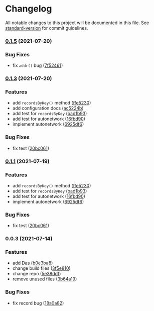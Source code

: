 # Changelog

All notable changes to this project will be documented in this file. See [standard-version](https://github.com/conventional-changelog/standard-version) for commit guidelines.

### [0.1.5](https://github.com/DeAccountSystems/das-sdk/compare/v0.1.3...v0.1.5) (2021-07-20)


### Bug Fixes

* fix `addr()` bug ([7f52461](https://github.com/DeAccountSystems/das-sdk/commit/7f5246169a78023d04e74c76210d930ddfc6976b))

### [0.1.3](https://github.com/DeAccountSystems/das-sdk/compare/v0.0.3...v0.1.3) (2021-07-20)


### Features

* add `recordsByKey()` method ([ffe5230](https://github.com/DeAccountSystems/das-sdk/commit/ffe523087bcd519741cf553447ca142627f1e6dc))
* add configuration docs ([ac5224b](https://github.com/DeAccountSystems/das-sdk/commit/ac5224b02476a200f876f975426751488403f5d0))
* add test for `recordsByKey` ([bad1b93](https://github.com/DeAccountSystems/das-sdk/commit/bad1b9315bc2bbf539358db4718b7896407a8a06))
* add test for autonetwork ([16fbd90](https://github.com/DeAccountSystems/das-sdk/commit/16fbd90f18fdd986f4e439f045920028008cee70))
* implement autonetwork ([6925df6](https://github.com/DeAccountSystems/das-sdk/commit/6925df6a773743f21e9bdfb7ff2b73f09d23a356))


### Bug Fixes

* fix test ([20bc061](https://github.com/DeAccountSystems/das-sdk/commit/20bc0613fa14d321bba4c3361ba09766e2135935))

### [0.1.1](https://github.com/DeAccountSystems/das-sdk/compare/v0.0.3...v0.1.1) (2021-07-19)


### Features

* add `recordsByKey()` method ([ffe5230](https://github.com/DeAccountSystems/das-sdk/commit/ffe523087bcd519741cf553447ca142627f1e6dc))
* add test for `recordsByKey` ([bad1b93](https://github.com/DeAccountSystems/das-sdk/commit/bad1b9315bc2bbf539358db4718b7896407a8a06))
* add test for autonetwork ([16fbd90](https://github.com/DeAccountSystems/das-sdk/commit/16fbd90f18fdd986f4e439f045920028008cee70))
* implement autonetwork ([6925df6](https://github.com/DeAccountSystems/das-sdk/commit/6925df6a773743f21e9bdfb7ff2b73f09d23a356))


### Bug Fixes

* fix test ([20bc061](https://github.com/DeAccountSystems/das-sdk/commit/20bc0613fa14d321bba4c3361ba09766e2135935))

### 0.0.3 (2021-07-14)


### Features

* add Das ([b0e3ba8](https://github.com/DeAccountSystems/das-sdk/commit/b0e3ba80f0d992dabc7312fe9fe8e6b8632a35a2))
* change build files ([3f5e810](https://github.com/DeAccountSystems/das-sdk/commit/3f5e810fb726ab1e38963417e187872d4de1b414))
* change repo ([5e38ddf](https://github.com/DeAccountSystems/das-sdk/commit/5e38ddf636053f8cc7327a2104bf6ffa000c9c34))
* remove unused files ([3b64a19](https://github.com/DeAccountSystems/das-sdk/commit/3b64a1931bd26543624f56c86405cfcf5c5f06ee))


### Bug Fixes

* fix record bug ([18a0a82](https://github.com/DeAccountSystems/das-sdk/commit/18a0a8235c2d72cf5a2a5d57f5c53ca068cd8411))
